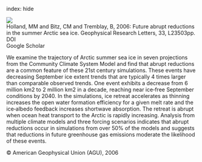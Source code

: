 index: hide

<div class="Citation">
    <div class="Citation-thumb CitationThumb-linked"  data-href="https://doi.org/10.1029/2006gl028024">
      <img src="https://static.claimspace.cloud/climate-study-static/refs/thumbs/12/Holland_et_al_2006-thumb.png" />
    </div>

  <div class="Citation-body">
    <div class="Citation-text">Holland, MM and Bitz, CM and Tremblay, B, 2006: Future abrupt reductions in the summer Arctic sea ice. <span class="Article-journal">Geophysical Research Letters, </span><span class="Article-volume">33, </span>L23503pp.</div>
    <div class="Citation-links">
      <div class="CitationLink" data-href="https://doi.org/10.1029/2006gl028024">
        <div class="CitationLink-icon CitationLink-Doi"></div>
        <div class="CitationLink-text">DOI</div>
      </div>
      <div class="CitationLink" data-href="https://scholar.google.com/scholar?q=10.1029/2006gl028024">
        <div class="CitationLink-icon CitationLink-Scholar"></div>
        <div class="CitationLink-text">Google Scholar</div>
      </div>
    </div>
  </div>
</div>

We examine the trajectory of Arctic summer sea ice in seven projections from the Community Climate System Model and find that abrupt reductions are a common feature of these 21st century simulations. These events have decreasing September ice extent trends that are typically 4 times larger than comparable observed trends. One event exhibits a decrease from 6 million km2 to 2 million km2 in a decade, reaching near ice‐free September conditions by 2040. In the simulations, ice retreat accelerates as thinning increases the open water formation efficiency for a given melt rate and the ice‐albedo feedback increases shortwave absorption. The retreat is abrupt when ocean heat transport to the Arctic is rapidly increasing. Analysis from multiple climate models and three forcing scenarios indicates that abrupt reductions occur in simulations from over 50% of the models and suggests that reductions in future greenhouse gas emissions moderate the likelihood of these events.

<div class="Citation-copy">
&copy; American Geophysical Union (AGU), 2006
</div>